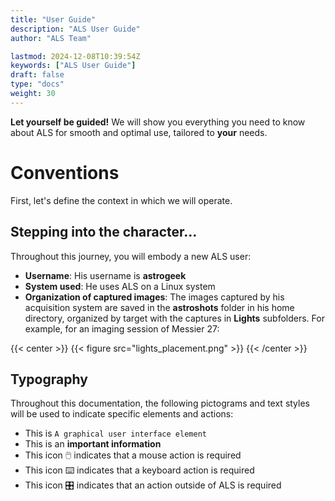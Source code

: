 ```yaml
---
title: "User Guide"
description: "ALS User Guide"
author: "ALS Team"

lastmod: 2024-12-08T10:39:54Z
keywords: ["ALS User Guide"]
draft: false
type: "docs"
weight: 30
---
```

**Let yourself be guided!** We will show you everything you need to know about ALS for smooth and optimal use, tailored to **your** needs.

# Conventions
First, let's define the context in which we will operate.

## Stepping into the character...

Throughout this journey, you will embody a new ALS user:
- **Username**: His username is **astrogeek**
- **System used**: He uses ALS on a Linux system
- **Organization of captured images**: The images captured by his acquisition system are saved in the **astroshots** folder in his home directory, organized by target with the captures in **Lights** subfolders. For example, for an imaging session of Messier 27:

{{< center >}}
{{< figure src="lights_placement.png" >}}
{{< /center >}}

## Typography

Throughout this documentation, the following pictograms and text styles will be used to indicate specific elements and actions:

- This is `A graphical user interface element`
- This is an **important information**
- This icon 🖱️ indicates that a mouse action is required
- This icon ⌨️ indicates that a keyboard action is required
- This icon 🎛️ indicates that an action outside of ALS is required
